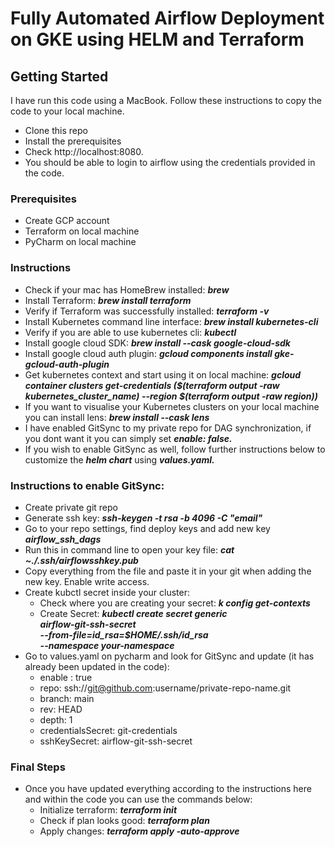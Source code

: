# Fully Automated Airflow Deployment on GKE using HELM and Terraform

## Getting Started
I have run this code using a MacBook.
Follow these instructions to copy the code to your local machine.
- Clone this repo
- Install the prerequisites
- Check http://localhost:8080. 
- You should be able to login to airflow using the credentials provided in the code.

### Prerequisites
- Create GCP account
- Terraform on local machine
- PyCharm on local machine

### Instructions 
- Check if your mac has HomeBrew installed: ___brew___
- Install Terraform: ___brew install terraform___
- Verify if Terraform was successfully installed: ___terraform -v___
- Install Kubernetes command line interface: ___brew install kubernetes-cli___
- Verify if you are able to use kubernetes cli: ___kubectl___
- Install google cloud SDK: ___brew install --cask google-cloud-sdk___
- Install google cloud auth plugin: ___gcloud components install gke-gcloud-auth-plugin___ 
- Get kubernetes context and start using it on local machine: ___gcloud container clusters get-credentials (\$(terraform output -raw kubernetes_cluster_name) --region \$(terraform output -raw region))___
- If you want to visualise your Kubernetes clusters on your local machine you can install lens: ___brew install --cask lens___
- I have enabled GitSync to my private repo for DAG synchronization, if you dont want it you can simply set ___enable: false.___
- If you wish to enable GitSync as well, follow further instructions below to customize the ___helm chart___ using ___values.yaml.___

### Instructions to enable GitSync:
- Create private git repo
- Generate ssh key: ___ssh-keygen -t rsa -b 4096 -C "email"___
- Go to your repo settings, find deploy keys and add new key ___airflow_ssh_dags___
- Run this in command line to open your key file: ___cat  ~./.ssh/airflowsshkey.pub___
- Copy everything from the file and paste it in your git when adding the new key. Enable write access.
- Create kubctl secret inside your cluster:
  - Check where you are creating your secret: ***k config get-contexts***
  - Create Secret: ***kubectl create secret generic \
           airflow-git-ssh-secret \
           --from-file=id_rsa=$HOME/.ssh/id_rsa \
           --namespace your-namespace***
- Go to values.yaml on pycharm and look for GitSync and update (it has already been updated in the code):
    - enable : true
    - repo: ssh://git@github.com:username/private-repo-name.git
    - branch: main
    - rev: HEAD
    - depth: 1
    - credentialsSecret: git-credentials
    - sshKeySecret: airflow-git-ssh-secret 

### Final Steps
- Once you have updated everything according to the instructions here and within the code you can use the commands below:
  - Initialize terraform: ___terraform init___
  - Check if plan looks good: ___terraform plan___
  - Apply changes: ***terraform apply -auto-approve***
  

